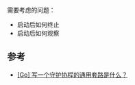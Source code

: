 需要考虑的问题：

- 启动后如何终止
- 启动后如何观察

## 参考

- [[Go] 写一个守护协程的通用套路是什么？](https://segmentfault.com/a/1190000022806655)